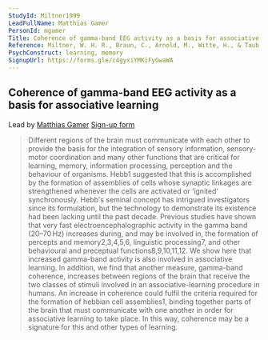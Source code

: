```yaml
---
StudyId: Miltner1999
LeadFullName: Matthias Gamer
PersonId: mgamer
Title: Coherence of gamma-band EEG activity as a basis for associative learning
Reference: Miltner, W. H. R., Braun, C., Arnold, M., Witte, H., & Taub, E. (1999). Coherence of gamma-band EEG activity as a basis for associative learning. Nature, 397(6718), 434–436. https://doi.org/10.1038/17126
PsychConstruct: learning, memory
SignupUrl: https://forms.gle/c4gyxiYMKiFyGwaWA
---
```


## Coherence of gamma-band EEG activity as a basis for associative learning

Lead by [Matthias Gamer](/people/mgamer)
[Sign-up form](https://forms.gle/c4gyxiYMKiFyGwaWA)

> Different regions of the brain must communicate with each other to provide the basis for the integration of sensory information, sensory-motor coordination and many other functions that are critical for learning, memory, information processing, perception and the behaviour of organisms. Hebb1 suggested that this is accomplished by the formation of assemblies of cells whose synaptic linkages are strengthened whenever the cells are activated or ‘ignited’ synchronously. Hebb's seminal concept has intrigued investigators since its formulation, but the technology to demonstrate its existence had been lacking until the past decade. Previous studies have shown that very fast electroencephalographic activity in the gamma band (20–70 Hz) increases during, and may be involved in, the formation of percepts and memory2,3,4,5,6, linguistic processing7, and other behavioural and preceptual functions8,9,10,11,12. We show here that increased gamma-band activity is also involved in associative learning. In addition, we find that another measure, gamma-band coherence, increases between regions of the brain that receive the two classes of stimuli involved in an associative-learning procedure in humans. An increase in coherence could fulfil the criteria required for the formation of hebbian cell assemblies1, binding together parts of the brain that must communicate with one another in order for associative learning to take place. In this way, coherence may be a signature for this and other types of learning.